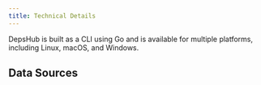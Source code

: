 ```yaml
---
title: Technical Details
---
```


DepsHub is built as a CLI using Go and is available for multiple platforms, including Linux, macOS, and Windows.

## Data Sources

